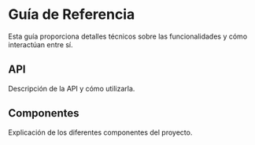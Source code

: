 # Guía de Referencia

Esta guía proporciona detalles técnicos sobre las funcionalidades y cómo interactúan entre sí.

## API
Descripción de la API y cómo utilizarla.

## Componentes
Explicación de los diferentes componentes del proyecto.
